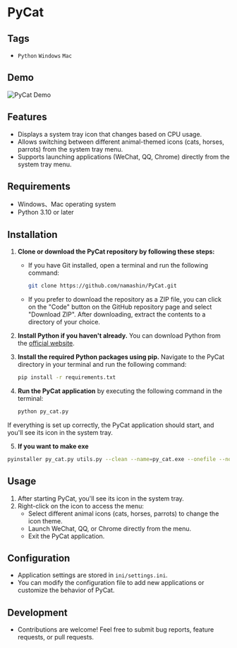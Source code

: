 # PyCat

## Tags

- `Python` `Windows` `Mac`

## Demo

![PyCat Demo](res/demo.gif)

## Features

- Displays a system tray icon that changes based on CPU usage.
- Allows switching between different animal-themed icons (cats, horses, parrots) from the system tray menu.
- Supports launching applications (WeChat, QQ, Chrome) directly from the system tray menu.

## Requirements

- Windows、Mac operating system
- Python 3.10 or later

## Installation

1. **Clone or download the PyCat repository by following these steps:**
    - If you have Git installed, open a terminal and run the following command:
        ```bash
        git clone https://github.com/namashin/PyCat.git
        ```
    - If you prefer to download the repository as a ZIP file, you can click on the "Code" button on the GitHub
      repository page and select "Download ZIP". After downloading, extract the contents to a directory of your choice.

2. **Install Python if you haven't already.** You can download Python from
   the [official website](https://www.python.org/downloads/).

3. **Install the required Python packages using pip.** Navigate to the PyCat directory in your terminal and run the
   following command:
    ```bash
    pip install -r requirements.txt
    ```

4. **Run the PyCat application** by executing the following command in the terminal:
    ```bash
    python py_cat.py
    ```

If everything is set up correctly, the PyCat application should start, and you'll see its icon in the system tray.

5. **If you want to make exe**

```bash
pyinstaller py_cat.py utils.py --clean --name=py_cat.exe --onefile --noconsole --icon=res/app.ico
```

## Usage

1. After starting PyCat, you'll see its icon in the system tray.
2. Right-click on the icon to access the menu:
    - Select different animal icons (cats, horses, parrots) to change the icon theme.
    - Launch WeChat, QQ, or Chrome directly from the menu.
    - Exit the PyCat application.

## Configuration

- Application settings are stored in `ini/settings.ini`.
- You can modify the configuration file to add new applications or customize the behavior of PyCat.

## Development

- Contributions are welcome! Feel free to submit bug reports, feature requests, or pull requests.

